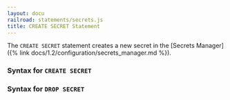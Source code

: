 ```yaml
---
layout: docu
railroad: statements/secrets.js
title: CREATE SECRET Statement
---
```


The `CREATE SECRET` statement creates a new secret in the [Secrets Manager]({% link docs/1.2/configuration/secrets_manager.md %}).

### Syntax for `CREATE SECRET`

<div id="rrdiagram1"></div>

### Syntax for `DROP SECRET`

<div id="rrdiagram2"></div>